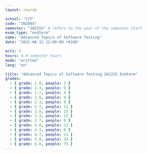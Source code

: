 ```yaml
---
layout: course

school: "CIT"
code: "IN2084"
semester: "2022SS" # refers to the year of the semester start
exam_type: "endterm"
name: "Advanced Topics of Software Testing"
date: "2022-08-12 12:00:00 +0100"

ects: 5
hours: 4 # semester hours
mode: "written"
lang: "en"

title: "Advanced Topics of Software Testing 2022SS Endterm"
grades:
  - { grade: 1.0, people: 3 }
  - { grade: 1.3, people: 9 }
  - { grade: 1.7, people: 4 }
  - { grade: 2.0, people: 9 }
  - { grade: 2.3, people: 8 }
  - { grade: 2.7, people: 12 }
  - { grade: 3.0, people: 15 }
  - { grade: 3.3, people: 12 }
  - { grade: 3.7, people: 9 }
  - { grade: 4.0, people: 12 }
  - { grade: 4.3, people: 8 }
  - { grade: 4.7, people: 11 }
  - { grade: 5.0, people: 34 }
  - { grade: 6.0, people: 75 }
---
```

